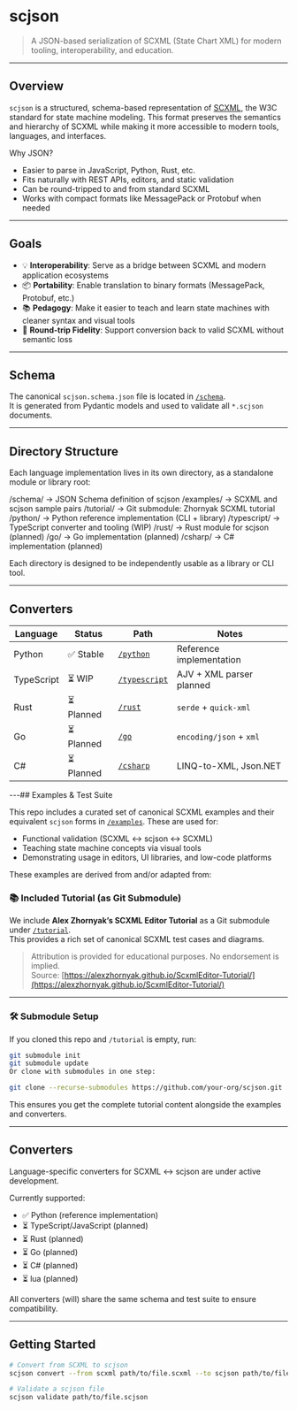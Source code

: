 # scjson

> A JSON-based serialization of SCXML (State Chart XML) for modern tooling, interoperability, and education.

---

## Overview

`scjson` is a structured, schema-based representation of [SCXML](https://www.w3.org/TR/scxml/), the W3C standard for state machine modeling. This format preserves the semantics and hierarchy of SCXML while making it more accessible to modern tools, languages, and interfaces.

Why JSON?

- Easier to parse in JavaScript, Python, Rust, etc.
- Fits naturally with REST APIs, editors, and static validation
- Can be round-tripped to and from standard SCXML
- Works with compact formats like MessagePack or Protobuf when needed

---

## Goals

- 💡 **Interoperability**: Serve as a bridge between SCXML and modern application ecosystems
- 📦 **Portability**: Enable translation to binary formats (MessagePack, Protobuf, etc.)
- 📚 **Pedagogy**: Make it easier to teach and learn state machines with cleaner syntax and visual tools
- 🔁 **Round-trip Fidelity**: Support conversion back to valid SCXML without semantic loss

---

## Schema

The canonical `scjson.schema.json` file is located in [`/schema`](./schema).  
It is generated from Pydantic models and used to validate all `*.scjson` documents.

---

## Directory Structure

Each language implementation lives in its own directory, as a standalone module or library root:

/schema/ → JSON Schema definition of scjson
/examples/ → SCXML and scjson sample pairs
/tutorial/ → Git submodule: Zhornyak SCXML tutorial
/python/ → Python reference implementation (CLI + library)
/typescript/ → TypeScript converter and tooling (WIP)
/rust/ → Rust module for scjson (planned)
/go/ → Go implementation (planned)
/csharp/ → C# implementation (planned)


Each directory is designed to be independently usable as a library or CLI tool.

---

## Converters

| Language     | Status     | Path                          | Notes                      |
|--------------|------------|-------------------------------|----------------------------|
| Python       | ✅ Stable  | [`/python`](./python)         | Reference implementation   |
| TypeScript   | ⏳ WIP     | [`/typescript`](./typescript) | AJV + XML parser planned   |
| Rust         | ⏳ Planned | [`/rust`](./rust)             | `serde` + `quick-xml`      |
| Go           | ⏳ Planned | [`/go`](./go)                 | `encoding/json` + `xml`    |
| C#           | ⏳ Planned | [`/csharp`](./csharp)         | LINQ-to-XML, Json.NET      |

---## Examples & Test Suite

This repo includes a curated set of canonical SCXML examples and their equivalent `scjson` forms in [`/examples`](./examples). These are used for:

- Functional validation (SCXML ↔ scjson ↔ SCXML)
- Teaching state machine concepts via visual tools
- Demonstrating usage in editors, UI libraries, and low-code platforms

These examples are derived from and/or adapted from:

### 📚 Included Tutorial (as Git Submodule)

We include **Alex Zhornyak’s SCXML Editor Tutorial** as a Git submodule under [`/tutorial`](./tutorial).  
This provides a rich set of canonical SCXML test cases and diagrams.

> Attribution is provided for educational purposes. No endorsement is implied.  
> Source: [https://alexzhornyak.github.io/ScxmlEditor-Tutorial/](https://alexzhornyak.github.io/ScxmlEditor-Tutorial/)

---

### 🛠️ Submodule Setup

If you cloned this repo and `/tutorial` is empty, run:

```bash
git submodule init
git submodule update
Or clone with submodules in one step:

git clone --recurse-submodules https://github.com/your-org/scjson.git
```

This ensures you get the complete tutorial content alongside the examples and converters.

---

## Converters

Language-specific converters for SCXML ↔ scjson are under active development.

Currently supported:
- ✅ Python (reference implementation)
- ⏳ TypeScript/JavaScript (planned)
- ⏳ Rust (planned)
- ⏳ Go (planned)
- ⏳ C# (planned)
- ⏳ lua (planned)

All converters (will) share the same schema and test suite to ensure compatibility.

---

## Getting Started

```bash
# Convert from SCXML to scjson
scjson convert --from scxml path/to/file.scxml --to scjson path/to/file.scjson

# Validate a scjson file
scjson validate path/to/file.scjson
